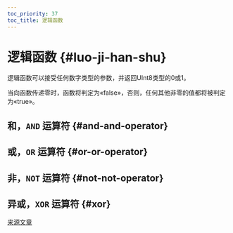 ```yaml
---
toc_priority: 37
toc_title: 逻辑函数
---
```


# 逻辑函数 {#luo-ji-han-shu}

逻辑函数可以接受任何数字类型的参数，并返回UInt8类型的0或1。

当向函数传递零时，函数将判定为«false»，否则，任何其他非零的值都将被判定为«true»。

## 和，`AND` 运算符 {#and-and-operator}

## 或，`OR` 运算符 {#or-or-operator}

## 非，`NOT` 运算符 {#not-not-operator}

## 异或，`XOR` 运算符 {#xor}

[来源文章](https://clickhouse.tech/docs/en/query_language/functions/logical_functions/) <!--hide-->
